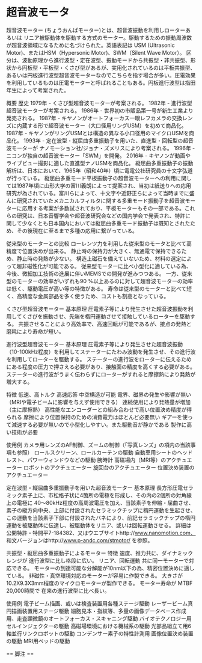 # 超音波モータ

超音波モーター (ちょうおんぱモーター)とは、超音波振動を利用しローターあるいは リニア被駆動体を駆動する方式のモーター。駆動するための振動周波数が超音波領域になるために名づけられた。英語表記は USM (Ultrasonic Motor)、またはHSM（Hypersonic Motor)、SWM（Silent Wave Motor）。
区分は、波動原理から進行波型・定在波型、振動モードから共振型・非共振型、形状から円板型・平板型・くさび型があるが、実用化されているのは平板共振型、あるいは円板進行波型超音波モーターなのでこちらを指す場合が多い。圧電効果を利用しているものは圧電モーターと呼ばれることもある。円板進行波型は指田年生によって考案された。

概要
歴史
1979年 - くさび型超音波モーターが考案される。
1982年 - 進行波型超音波モーターが考案される。
1986年 - 世界初の市販品第一号が新生工業より発売される。
1987年 - キヤノンがオートフォーカス一眼レフカメラの交換レンズに内蔵する形で超音波モーター（大口径用リングUSM）を初めて商品化。
1987年 - キヤノンがリングUSMとは構造の異なる小口径用のマイクロUSMを商品化。
1993年 - 定在波型・縦屈曲多重振動子を用いた、直進型・回転型の超音波モーターが ナノモーション社/ジョナ・ズメリスにより考案される。
1996年 - ニコンが独自の超音波モーター「SWM」を開発。
2016年 - キヤノンが動画やライブビュー撮影に適した直進型ナノUSMを商品化。
縦屈曲多重振動子の振動解析は、日本において、1965年（昭和40年）頃に電電公社研究員の十文字弘道が行っている。
縦屈曲多重モード平板振動子の超音波モーターへの利用に関しては1987年頃に山形大学の富川義朗によって提案され、当初は紙送りへの応用研究が為されている。富川らによって、十文字や近野正らによって当時までに盛んに研究されていたメカニカルフィルタに関する多重モード振動子を超音波モーターに応用する考案が多数試されており、平板モーターもその一部である。これらの研究は、日本音響学会や超音波研究会などの国内学会で発表され、特許に関して少なくとも日本国内においては縦屈曲多重モード振動子は既知とされたため、その後現在に至るまで多種の応用に繋がっている。

従来型のモーターとの比較
ローレンツ力を利用した従来型のモータと比べて高精度で位置決めが出来る。
静止時の保持力が大きく、無通電で保持できるため、静止時の発熱が少ない。
構造上磁石を備えていないため、材料の選定によって超非磁性化が可能である。
従来型モーターに比べ小型化に適している為、今後、微細加工技術の進展に伴いMEMSでの開発が進みつつある。
一方、従来型のモーターの効率がいずれも90 %以上あるのに対して超音波モーターの効率は低く、駆動電圧が高い等の特徴がある。
寿命は従来型のモーターと比べて短く、高精度な金属部品を多く使うため、コストも割高となっている。

くさび型超音波モーター
基本原理
圧電素子等により発生させた超音波振動を利用してくさびを振動させ、先端を楕円運動させて接触しているローターを駆動する。
共振させることにより高効率で、高速回転が可能であるが、接点の発熱と磨耗により寿命が短い。

進行波型超音波モーター
基本原理
圧電素子等により発生させた超音波振動（10-100kHz程度）を利用してステーターにたわみ波動を発生させ、その進行波を利用してローターを駆動する。
ステーターの進行波をローターに伝えるためにある程度の圧力で押さえる必要があり、接触面の精度を高くする必要がある。
ステーターの進行波がうまく伝わらずにローターがすれると摩擦熱により発熱が増大する。

特徴
低速、高トルク
高速応答
中空構造が可能
電界、磁界の発生や影響が無い（MRIや電子ビームに影響を与えず使用できる）
連続使用により発熱量が増加（主に摩擦熱）
高性能なエンコーダーとの組み合わせで高い位置決め精度が得られる
摩擦により位置保持のための消費電力はほとんど必要無い
ギアーを使って減速する必要が無いので小型化しやすい。また駆動音が静かである
製作に高い技術が必要

使用例
カメラ用レンズのAF制御、ズームの制御（「写真レンズ」の項内の当該事項も参照）
ロールスクリーン、ロールカーテンの駆動
自動車用シートのヘッドレスト、パワーウィンドウなどの駆動
腕時計
高磁場内（MRI等）のアクチュエーター
ロボットのアクチュエーター
旋回台のアクチュエーター
位置決め装置のアクチュエーター

定在波型・縦屈曲多重振動子を用いた超音波モーター
基本原理
長方形圧電セラミック素子上に、市松格子状に4箇所の電極を形成し、その内の2個所の対角線上の電極に 40〜80kHz程度の高周波電圧を加え、当該素子を伸縮・屈曲させ、素子の縦方向中央、上部に付設されたセラミックチップに楕円運動を生起させ、この運動を当該素子下部に付設されたバネにより、前記セラミックチップの楕円運動を被駆動体に伝達し、被駆動体をリニア、或いは回転運動させる。
詳細は公開特許・特開平7-184382、又はウエブサイトhttp://www.nanomotion.com、
和文バージョンはhttp://www.p-andc.com/stmotor/ を参照。

共振型・縦屈曲多重振動子によるモーター
特徴
速度、推力共に、ダイナミックレンジが 進行波型に比し格段に広い。
リニア、回転運動 共に同一モーターで対応できる。
モーターの到達可能な分解能が10nm以下の為、精密位置決めに適している。
非磁性・真空環境対応のモーターが容易に作製できる。
大きさが 10.2X9.3X3mm程度のマイクロモーターが製作できる。
モーター寿命が MTBF 20,000時間で 在来の進行波型に比べ長い。

使用例
電子ビーム描画、或いは検査装置用各種ステージ駆動
レーザービーム真円描画装置用ステージ駆動
細胞見本・指紋等、多量の画像データベース作成用、走査顕微鏡のオートフォーカス・スキャニング駆動
バイオテクノロジー用セルインジェクターの駆動
高磁場環境における機械系の駆動
光部品組立て用6軸並行リンクロボットの駆動
コンデンサー素子の特性計測用 画像位置決め装置の駆動
MRI用ベッドの駆動


== 脚注 ==